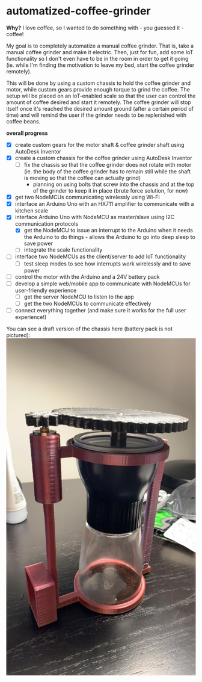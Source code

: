 # automatized-coffee-grinder
**Why?** I love coffee, so I wanted to do something with - you guessed it - coffee!   

My goal is to completely automatize a manual coffee grinder. That is, take a manual coffee grinder and make it electric. Then, just for fun, add some IoT functionality so I don't even have to be in the room in order to get it going (ie. while I'm finding the motivation to leave my bed, start the coffee grinder remotely).  

This will be done by using a custom chassis to hold the coffee grinder and motor, while custom gears provide enough torque to grind the coffee. The setup will be placed on an IoT-enabled scale so that the user can control the amount of coffee desired and start it remotely. The coffee grinder will stop itself once it's reached the desired amount ground (after a certain period of time) and will remind the user if the grinder needs to be replenished with coffee beans. 

**overall progress**
- [x] create custom gears for the motor shaft & coffee grinder shaft using AutoDesk Inventor 
- [x] create a custom chassis for the coffee grinder using AutoDesk Inventor 
  - [ ] fix the chassis so that the coffee grinder does not rotate with motor (ie. the body of the coffee grinder has to remain still while the shaft is moving so that the coffee can actually grind) 
    - planning on using bolts that screw into the chassis and at the top of the grinder to keep it in place (brute force solution, for now) 
- [x] get two NodeMCUs communicating wirelessly using Wi-Fi
- [x] interface an Arduino Uno with an HX711 amplifier to communicate with a kitchen scale 
- [x] interface Arduino Uno with NodeMCU as master/slave using I2C communication protocols 
  - [x] get the NodeMCU to issue an interrupt to the Arduino when it needs the Arduino to do things - allows the Arduino to go into deep sleep to save power 
  - [ ] integrate the scale functionality 
- [ ] interface two NodeMCUs as the client/server to add IoT functionality 
  - [ ] test sleep modes to see how interrupts work wirelessly and to save power 
- [ ] control the motor with the Arduino and a 24V battery pack 
- [ ] develop a simple web/mobile app to communicate with NodeMCUs for user-friendly experience 
  - [ ] get the server NodeMCU to listen to the app 
  - [ ] get the two NodeMCUs to communicate effectively 
- [ ] connect everything together (and make sure it works for the full user experience!)

You can see a draft version of the chassis here (battery pack is not pictured):  
![image test](STL-files/coffee-grinder.jpg)
